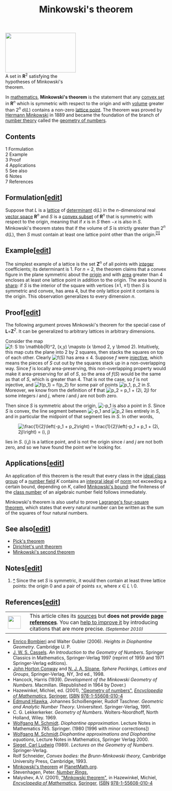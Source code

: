 ﻿---
lastrevid: 644118729
pageid: 53455
canonicalurl: http://en.wikipedia.org/wiki/Minkowski%27s_theorem
title: Minkowski's theorem
editurl: http://en.wikipedia.org/w/index.php?title=Minkowski%27s_theorem&action=edit
length: 6296
contentmodel: wikitext
pagelanguage: en
touched: 2015-02-14T13:05:20Z
ns: 0
fullurl: http://en.wikipedia.org/wiki/Minkowski's_theorem
---

<div class="thumb tright"><div class="thumbinner" style="width:222px;"><a href="/wiki/File:Mconvexe.png" class="image"><img alt="" src="//upload.wikimedia.org/wikipedia/commons/thumb/2/2f/Mconvexe.png/220px-Mconvexe.png" width="220" height="124" class="thumbimage" srcset="//upload.wikimedia.org/wikipedia/commons/thumb/2/2f/Mconvexe.png/330px-Mconvexe.png 1.5x, //upload.wikimedia.org/wikipedia/commons/thumb/2/2f/Mconvexe.png/440px-Mconvexe.png 2x" data-file-width="4157" data-file-height="2342" /></a>  <div class="thumbcaption"><div class="magnify"><a href="/wiki/File:Mconvexe.png" class="internal" title="Enlarge"></a></div>A set in <b>R</b><sup>2</sup> satisfying the hypotheses of Minkowski's theorem.</div></div></div>
<p>In <a href="/wiki/Mathematics" title="Mathematics">mathematics</a>, <b>Minkowski's theorem</b> is the statement that any <a href="/wiki/Convex_set" title="Convex set">convex set</a> in <b>R</b><sup><i>n</i></sup> which is symmetric with respect to the origin and with <a href="/wiki/Volume" title="Volume">volume</a> greater than 2<sup><i>n</i></sup> d(<i>L</i>) contains a non-zero <a href="/wiki/Lattice_point" title="Lattice point" class="mw-redirect">lattice point</a>. The theorem was proved by <a href="/wiki/Hermann_Minkowski" title="Hermann Minkowski">Hermann Minkowski</a> in 1889 and became the foundation of the branch of <a href="/wiki/Number_theory" title="Number theory">number theory</a> called the <a href="/wiki/Geometry_of_numbers" title="Geometry of numbers">geometry of numbers</a>.
</p>
<div id="toc" class="toc"><div id="toctitle"><h2>Contents</h2></div>
<ul>
<li class="toclevel-1 tocsection-1"><a href="#Formulation"><span class="tocnumber">1</span> <span class="toctext">Formulation</span></a></li>
<li class="toclevel-1 tocsection-2"><a href="#Example"><span class="tocnumber">2</span> <span class="toctext">Example</span></a></li>
<li class="toclevel-1 tocsection-3"><a href="#Proof"><span class="tocnumber">3</span> <span class="toctext">Proof</span></a></li>
<li class="toclevel-1 tocsection-4"><a href="#Applications"><span class="tocnumber">4</span> <span class="toctext">Applications</span></a></li>
<li class="toclevel-1 tocsection-5"><a href="#See_also"><span class="tocnumber">5</span> <span class="toctext">See also</span></a></li>
<li class="toclevel-1 tocsection-6"><a href="#Notes"><span class="tocnumber">6</span> <span class="toctext">Notes</span></a></li>
<li class="toclevel-1 tocsection-7"><a href="#References"><span class="tocnumber">7</span> <span class="toctext">References</span></a></li>
</ul>
</div>

<h2><span class="mw-headline" id="Formulation">Formulation</span><span class="mw-editsection"><span class="mw-editsection-bracket">[</span><a href="/w/index.php?title=Minkowski%27s_theorem&amp;action=edit&amp;section=1" title="Edit section: Formulation">edit</a><span class="mw-editsection-bracket">]</span></span></h2>
<p>Suppose that <i>L</i> is a <a href="/wiki/Lattice_(group)" title="Lattice (group)">lattice</a> of <a href="/wiki/Determinant" title="Determinant">determinant</a> d(<i>L</i>) in the <i>n</i>-dimensional real <a href="/wiki/Vector_space" title="Vector space">vector space</a> <b>R</b><sup><i>n</i></sup> and <i>S</i> is a <a href="/wiki/Convex_set" title="Convex set">convex subset</a> of <b>R</b><sup><i>n</i></sup> that is symmetric with respect to the origin, meaning that if <i>x</i> is in <i>S</i> then &#8722;<i>x</i> is also in <i>S</i>.
Minkowski's theorem states that if the volume of <i>S</i> is strictly greater than 2<sup><i>n</i></sup> d(<i>L</i>), then <i>S</i> must contain at least one lattice point other than the origin.<sup id="cite_ref-1" class="reference"><a href="#cite_note-1"><span>[</span>1<span>]</span></a></sup>
</p>
<h2><span class="mw-headline" id="Example">Example</span><span class="mw-editsection"><span class="mw-editsection-bracket">[</span><a href="/w/index.php?title=Minkowski%27s_theorem&amp;action=edit&amp;section=2" title="Edit section: Example">edit</a><span class="mw-editsection-bracket">]</span></span></h2>
<p>The simplest example of a lattice is the set <b>Z</b><sup><i>n</i></sup> of all points with <a href="/wiki/Integer" title="Integer">integer</a> coefficients; its determinant is 1. For <i>n</i>&#160;=&#160;2, the theorem claims that a convex figure in the plane symmetric about the <a href="/wiki/Origin_(mathematics)" title="Origin (mathematics)">origin</a> and with <a href="/wiki/Area" title="Area">area</a> greater than 4 encloses at least one lattice point in addition to the origin. The area bound is <a href="/wiki/Mathematical_jargon#sharp" title="Mathematical jargon" class="mw-redirect">sharp</a>: if <i>S</i> is the interior of the square with vertices (&#177;1, &#177;1) then <i>S</i> is symmetric and convex, has area 4, but the only lattice point it contains is the origin. This observation generalizes to every dimension <i>n</i>.
</p>
<h2><span class="mw-headline" id="Proof">Proof</span><span class="mw-editsection"><span class="mw-editsection-bracket">[</span><a href="/w/index.php?title=Minkowski%27s_theorem&amp;action=edit&amp;section=3" title="Edit section: Proof">edit</a><span class="mw-editsection-bracket">]</span></span></h2>
<p>The following argument proves Minkowski's theorem for the special case of <b>L</b>=<b>Z</b><sup><i>2</i></sup>. It can be generalized to arbitrary lattices in arbitrary dimensions.
</p><p>Consider the map <img class="mwe-math-fallback-image-inline tex" alt="f: S \to \mathbb{R}^2, (x,y) \mapsto (x \bmod 2, y \bmod 2)" src="//upload.wikimedia.org/math/4/5/7/45728a89b31450faf140c9f9fa2130bf.png" />. Intuitively, this map cuts the plane into 2 by 2 squares, then stacks the squares on top of each other. Clearly <img class="mwe-math-fallback-image-inline tex" alt="f(S)" src="//upload.wikimedia.org/math/d/f/2/df2e34d3231041da6d269c0e53908a19.png" /> has area ≤ 4. Suppose <i>f</i> were <a href="/wiki/Injective" title="Injective" class="mw-redirect">injective</a>, which means the pieces of <i>S</i> cut out by the squares stack up in a non-overlapping way. Since <i>f</i> is locally area-preserving, this non-overlapping property would make it area-preserving for all of <i>S</i>, so the area of <i>f</i>(<i>S</i>) would be the same as that of <i>S</i>, which is greater than 4. That is not the case, so <i>f</i> is not injective, and <img class="mwe-math-fallback-image-inline tex" alt="f(p_1) = f(p_2)" src="//upload.wikimedia.org/math/9/b/4/9b46adc6a21c59616b8dfb6ea25e9902.png" /> for some pair of points <img class="mwe-math-fallback-image-inline tex" alt="p_1, p_2" src="//upload.wikimedia.org/math/2/3/7/237579ab9744ae9f71b788e67b3124ac.png" /> in <i>S</i>. Moreover, we know from the definition of <b>f</b> that <img class="mwe-math-fallback-image-inline tex" alt="p_2 = p_1 + (2i, 2j)" src="//upload.wikimedia.org/math/9/4/4/944cef52f92b478da5ad689a82b56e15.png" /> for some integers <i>i</i> and <i>j</i>, where <i>i</i> and <i>j</i> are not both zero.
</p><p>Then since <i>S</i> is symmetric about the origin, <img class="mwe-math-fallback-image-inline tex" alt="-p_1" src="//upload.wikimedia.org/math/9/2/4/924f530155e2e10c0c854a2fcf4dda42.png" /> is also a point in <i>S</i>. Since <i>S</i> is convex, the line segment between <img class="mwe-math-fallback-image-inline tex" alt="-p_1" src="//upload.wikimedia.org/math/9/2/4/924f530155e2e10c0c854a2fcf4dda42.png" /> and <img class="mwe-math-fallback-image-inline tex" alt="p_2" src="//upload.wikimedia.org/math/b/b/d/bbdc52880341d0aeb3b3006af0a6583a.png" /> lies entirely in <i>S</i>, and in particular the midpoint of that segment lies in <i>S</i>. In other words,
</p>
<dl><dd><img class="mwe-math-fallback-image-inline tex" alt="\frac{1}{2}\left(-p_1 + p_2\right) = \frac{1}{2}\left(-p_1 + p_1 + (2i, 2j)\right) = (i, j)" src="//upload.wikimedia.org/math/1/8/c/18c6920657053bacdacf8cad658dabdf.png" /></dd></dl>
<p>lies in <i>S</i>. (<i>i</i>,<i>j</i>) is a lattice point, and is not the origin since <i>i</i> and <i>j</i> are not both zero, and so we have found the point we're looking for.
</p>
<h2><span class="mw-headline" id="Applications">Applications</span><span class="mw-editsection"><span class="mw-editsection-bracket">[</span><a href="/w/index.php?title=Minkowski%27s_theorem&amp;action=edit&amp;section=4" title="Edit section: Applications">edit</a><span class="mw-editsection-bracket">]</span></span></h2>
<p>An application of this theorem is the result that every class in the <a href="/wiki/Ideal_class_group" title="Ideal class group">ideal class group</a>
of a <a href="/wiki/Number_field" title="Number field" class="mw-redirect">number field</a> <i>K</i> contains an <a href="/wiki/Integral_ideal" title="Integral ideal" class="mw-redirect">integral ideal</a> of <a href="/wiki/Field_norm" title="Field norm">norm</a> not exceeding a certain bound, depending on <i>K</i>, called <a href="/wiki/Minkowski%27s_bound" title="Minkowski&#39;s bound">Minkowski's bound</a>: the finiteness of the <a href="/wiki/Class_number_(number_theory)" title="Class number (number theory)" class="mw-redirect">class number</a> of an algebraic number field follows immediately.
</p><p>Minkowski's theorem is also useful to prove <a href="/wiki/Lagrange%27s_four-square_theorem" title="Lagrange&#39;s four-square theorem">Lagrange's four-square theorem</a>, which states that every natural number can be written as the sum of the squares of four natural numbers.
</p>
<h2><span class="mw-headline" id="See_also">See also</span><span class="mw-editsection"><span class="mw-editsection-bracket">[</span><a href="/w/index.php?title=Minkowski%27s_theorem&amp;action=edit&amp;section=5" title="Edit section: See also">edit</a><span class="mw-editsection-bracket">]</span></span></h2>
<ul><li> <a href="/wiki/Pick%27s_theorem" title="Pick&#39;s theorem">Pick's theorem</a></li>
<li> <a href="/wiki/Dirichlet%27s_unit_theorem" title="Dirichlet&#39;s unit theorem">Dirichlet's unit theorem</a></li>
<li> <a href="/wiki/Minkowski%27s_second_theorem" title="Minkowski&#39;s second theorem">Minkowski's second theorem</a></li></ul>
<h2><span class="mw-headline" id="Notes">Notes</span><span class="mw-editsection"><span class="mw-editsection-bracket">[</span><a href="/w/index.php?title=Minkowski%27s_theorem&amp;action=edit&amp;section=6" title="Edit section: Notes">edit</a><span class="mw-editsection-bracket">]</span></span></h2>
<div class="reflist" style="list-style-type: decimal;">
<ol class="references">
<li id="cite_note-1"><span class="mw-cite-backlink"><b><a href="#cite_ref-1">^</a></b></span> <span class="reference-text">Since the set <i>S</i> is symmetric, it would then contain at least three lattice points: the origin 0 and a pair of points &#177;<i>x</i>, where <i>x</i>&#160;&#8712;&#160;<i>L</i> \ 0.</span>
</li>
</ol></div>
<h2><span class="mw-headline" id="References">References</span><span class="mw-editsection"><span class="mw-editsection-bracket">[</span><a href="/w/index.php?title=Minkowski%27s_theorem&amp;action=edit&amp;section=7" title="Edit section: References">edit</a><span class="mw-editsection-bracket">]</span></span></h2>
<table class="metadata plainlinks ambox ambox-style" role="presentation"><tr><td class="mbox-image"><div style="width:52px"><img alt="" src="//upload.wikimedia.org/wikipedia/commons/thumb/3/3b/Text_document_with_page_number_icon.svg/40px-Text_document_with_page_number_icon.svg.png" width="40" height="40" srcset="//upload.wikimedia.org/wikipedia/commons/thumb/3/3b/Text_document_with_page_number_icon.svg/60px-Text_document_with_page_number_icon.svg.png 1.5x, //upload.wikimedia.org/wikipedia/commons/thumb/3/3b/Text_document_with_page_number_icon.svg/80px-Text_document_with_page_number_icon.svg.png 2x" data-file-width="48" data-file-height="48" /></div></td><td class="mbox-text"><span class="mbox-text-span">This article cites its <a href="/wiki/Wikipedia:Citing_sources" title="Wikipedia:Citing sources">sources</a> but <b>does not provide <a href="/wiki/Wikipedia:CITEHOW" title="Wikipedia:CITEHOW" class="mw-redirect">page references</a></b>.<span class="hide-when-compact"> You can <a href="/wiki/Wikipedia:WikiProject_Fact_and_Reference_Check" title="Wikipedia:WikiProject Fact and Reference Check">help to improve it</a> by introducing citations that are more precise.</span>  <small><i>(September 2010)</i></small><span class="hide-when-compact"></span></span></td></tr></table>
<ul><li><span class="citation book"><a href="/wiki/Enrico_Bombieri" title="Enrico Bombieri">Enrico Bombieri</a> and Walter Gubler (2006). <i>Heights in Diophantine Geometry</i>. Cambridge U. P.</span><span title="ctx_ver=Z39.88-2004&amp;rfr_id=info%3Asid%2Fen.wikipedia.org%3AMinkowski%27s+theorem&amp;rft.au=Enrico+Bombieri+and+Walter+Gubler&amp;rft.aulast=Enrico+Bombieri+and+Walter+Gubler&amp;rft.btitle=Heights+in+Diophantine+Geometry&amp;rft.date=2006&amp;rft.genre=book&amp;rft.pub=Cambridge+U.+P.&amp;rft_val_fmt=info%3Aofi%2Ffmt%3Akev%3Amtx%3Abook" class="Z3988"><span style="display:none;">&#160;</span></span></li>
<li> <a href="/wiki/J._W._S._Cassels" title="J. W. S. Cassels">J. W. S. Cassels</a>. <i>An Introduction to the Geometry of Numbers</i>. Springer Classics in Mathematics, Springer-Verlag 1997 (reprint of 1959 and 1971 Springer-Verlag editions).</li>
<li> <a href="/wiki/John_Horton_Conway" title="John Horton Conway">John Horton Conway</a> and <a href="/wiki/N._J._A._Sloane" title="N. J. A. Sloane" class="mw-redirect">N. J. A. Sloane</a>, <i>Sphere Packings, Lattices and Groups</i>, Springer-Verlag, NY, 3rd ed., 1998.</li>
<li><span class="citation book">Hancock, Harris (1939). <i>Development of the Minkowski Geometry of Numbers</i>. Macmillan.</span><span title="ctx_ver=Z39.88-2004&amp;rfr_id=info%3Asid%2Fen.wikipedia.org%3AMinkowski%27s+theorem&amp;rft.au=Hancock%2C+Harris&amp;rft.aulast=Hancock%2C+Harris&amp;rft.btitle=Development+of+the+Minkowski+Geometry+of+Numbers&amp;rft.date=1939&amp;rft.genre=book&amp;rft.pub=Macmillan&amp;rft_val_fmt=info%3Aofi%2Ffmt%3Akev%3Amtx%3Abook" class="Z3988"><span style="display:none;">&#160;</span></span> (Republished in 1964 by Dover.)</li>
<li><span id="CITEREFHazewinkel2001" class="citation">Hazewinkel, Michiel, ed. (2001), <a rel="nofollow" class="external text" href="http://www.encyclopediaofmath.org/index.php?title=G/g044350">"Geometry of numbers"</a>, <i><a href="/wiki/Encyclopedia_of_Mathematics" title="Encyclopedia of Mathematics">Encyclopedia of Mathematics</a></i>, <a href="/wiki/Springer_Science%2BBusiness_Media" title="Springer Science+Business Media">Springer</a>, <a href="/wiki/International_Standard_Book_Number" title="International Standard Book Number">ISBN</a>&#160;<a href="/wiki/Special:BookSources/978-1-55608-010-4" title="Special:BookSources/978-1-55608-010-4">978-1-55608-010-4</a></span><span title="ctx_ver=Z39.88-2004&amp;rfr_id=info%3Asid%2Fen.wikipedia.org%3AMinkowski%27s+theorem&amp;rft.atitle=Geometry+of+numbers&amp;rft.btitle=Encyclopedia+of+Mathematics&amp;rft.date=2001&amp;rft.genre=bookitem&amp;rft_id=http%3A%2F%2Fwww.encyclopediaofmath.org%2Findex.php%3Ftitle%3DG%2Fg044350&amp;rft.isbn=978-1-55608-010-4&amp;rft.pub=Springer&amp;rft_val_fmt=info%3Aofi%2Ffmt%3Akev%3Amtx%3Abook" class="Z3988"><span style="display:none;">&#160;</span></span> </li>
<li> <a href="/wiki/Edmund_Hlawka" title="Edmund Hlawka">Edmund Hlawka</a>, Johannes Schoißengeier, Rudolf Taschner. <i>Geometric and Analytic Number Theory</i>. Universitext. Springer-Verlag, 1991.</li>
<li> C. G. Lekkerkerker. <i>Geometry of Numbers</i>. Wolters-Noordhoff, North Holland, Wiley. 1969.</li>
<li> <a href="/wiki/Wolfgang_M._Schmidt" title="Wolfgang M. Schmidt">Wolfgang M. Schmidt</a>. <i>Diophantine approximation</i>. Lecture Notes in Mathematics 785. Springer. (1980 [1996 with minor corrections])</li>
<li> <a href="/wiki/Wolfgang_M._Schmidt" title="Wolfgang M. Schmidt">Wolfgang M. Schmidt</a>.<i>Diophantine approximations and Diophantine equations</i>, Lecture Notes in Mathematics, Springer Verlag 2000.</li>
<li><span class="citation book"><a href="/wiki/Carl_Ludwig_Siegel" title="Carl Ludwig Siegel">Siegel, Carl Ludwig</a> (1989). <i>Lectures on the Geometry of Numbers</i>. Springer-Verlag.</span><span title="ctx_ver=Z39.88-2004&amp;rfr_id=info%3Asid%2Fen.wikipedia.org%3AMinkowski%27s+theorem&amp;rft.aulast=Siegel%2C+Carl+Ludwig&amp;rft.au=Siegel%2C+Carl+Ludwig&amp;rft.btitle=Lectures+on+the+Geometry+of+Numbers&amp;rft.date=1989&amp;rft.genre=book&amp;rft.pub=Springer-Verlag&amp;rft_val_fmt=info%3Aofi%2Ffmt%3Akev%3Amtx%3Abook" class="Z3988"><span style="display:none;">&#160;</span></span></li>
<li> Rolf Schneider, <i>Convex bodies: the Brunn-Minkowski theory,</i> Cambridge University Press, Cambridge, 1993.</li>
<li> <a rel="nofollow" class="external text" href="http://planetmath.org/?op=getobj&amp;from=objects&amp;id=4601">Minkowski's theorem</a> at <a href="/wiki/PlanetMath" title="PlanetMath">PlanetMath.org</a>. </li>
<li>Stevenhagen, Peter. <a rel="nofollow" class="external text" href="http://websites.math.leidenuniv.nl/algebra/ant.pdf"><i>Number Rings</i>.</a></li>
<li><span id="CITEREFMalyshev2001" class="citation">Malyshev, A.V. (2001), <a rel="nofollow" class="external text" href="http://www.encyclopediaofmath.org/index.php?title=M/m064090">"Minkowski theorem"</a>,  in Hazewinkel, Michiel, <i><a href="/wiki/Encyclopedia_of_Mathematics" title="Encyclopedia of Mathematics">Encyclopedia of Mathematics</a></i>, <a href="/wiki/Springer_Science%2BBusiness_Media" title="Springer Science+Business Media">Springer</a>, <a href="/wiki/International_Standard_Book_Number" title="International Standard Book Number">ISBN</a>&#160;<a href="/wiki/Special:BookSources/978-1-55608-010-4" title="Special:BookSources/978-1-55608-010-4">978-1-55608-010-4</a></span><span title="ctx_ver=Z39.88-2004&amp;rfr_id=info%3Asid%2Fen.wikipedia.org%3AMinkowski%27s+theorem&amp;rft.atitle=Minkowski+theorem&amp;rft.aufirst=A.V.&amp;rft.aulast=Malyshev&amp;rft.au=Malyshev%2C+A.V.&amp;rft.btitle=Encyclopedia+of+Mathematics&amp;rft.date=2001&amp;rft.genre=bookitem&amp;rft_id=http%3A%2F%2Fwww.encyclopediaofmath.org%2Findex.php%3Ftitle%3DM%2Fm064090&amp;rft.isbn=978-1-55608-010-4&amp;rft.pub=Springer&amp;rft_val_fmt=info%3Aofi%2Ffmt%3Akev%3Amtx%3Abook" class="Z3988"><span style="display:none;">&#160;</span></span></li></ul>
